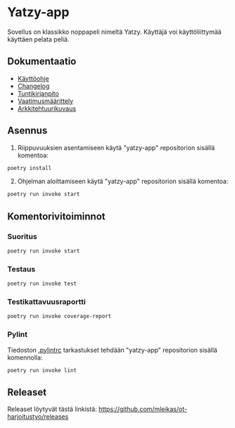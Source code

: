 # Yatzy-app

Sovellus on klassikko noppapeli nimeltä Yatzy. Käyttäjä voi käyttöliittymää käyttäen pelata peliä.

## Dokumentaatio

- [Käyttöohje](./dokumentaatio/kayttoohje.md)
- [Changelog](./dokumentaatio/changelog.md)
- [Tuntikirjanpito](./dokumentaatio/tuntikirjanpito.md)
- [Vaatimusmäärittely](./dokumentaatio/vaatimusmaarittely.md)
- [Arkkitehtuurikuvaus](./dokumentaatio/arkkitehtuuri.md)

## Asennus

1. Riippuvuuksien asentamiseen käytä "yatzy-app" repositorion sisällä komentoa: 
```bash
poetry install
```

2. Ohjelman aloittamiseen käytä "yatzy-app" repositorion sisällä komentoa:
```bash
poetry run invoke start
```

## Komentorivitoiminnot

### Suoritus
```bash
poetry run invoke start
```

### Testaus
```bash
poetry run invoke test
```

### Testikattavuusraportti

```bash
poetry run invoke coverage-report
```

### Pylint

Tiedoston [.pylintrc](./.pylintrc) tarkastukset tehdään "yatzy-app" repositorion sisällä komennolla:

```bash
poetry run invoke lint
```

## Releaset
Releaset löytyvät tästä linkistä:
https://github.com/mleikas/ot-harjoitustyo/releases
